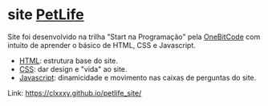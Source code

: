 # site [PetLife](https://claysfx.github.io/site_petlife/) #

Site foi desenvolvido na trilha "Start na Programação" pela [OneBitCode](https://www.onebitcode.com) com intuito de aprender o básico de HTML, CSS e Javascript.

- [HTML](https://github.com/clxxxy/petlife_site/blob/main/index.html): estrutura base do site.
- [CSS](https://github.com/clxxxy/petlife_site/blob/main/style.css): dar design e "vida" ao site.
- [Javascript](https://github.com/clxxxy/petlife_site/blob/main/script.js): dinamicidade e movimento nas caixas de perguntas do site.

Link: <https://clxxxy.github.io/petlife_site/>
